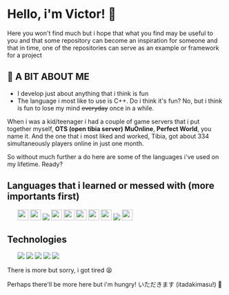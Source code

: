 <div>
  <h1> Hello, i'm Victor! 🤡 </h1>
</div>
  <p>
    Here you won't find much but i hope that what you find may be useful to you and that some repository 
    can become an inspiration for someone and that in time, one of the repositories can serve as an example or framework for a project
  </p>
  <h2>🤰 A BIT ABOUT ME</h2>
  <ul>
    <li> I develop just about anything that i think is fun</li>
    <li>The language i most like to use is C++. Do i think it's fun? No, but i think is fun to lose my mind <s>everyday</s> once in a while.</li>
  </ul>
  When i was a kid/teenager i had a couple of game servers that i put together myself, <b>OTS (open tibia server)</b> <b>MuOnline</b>, <b>Perfect World</b>, you name it.
  And the one that i most liked and worked, Tibia, got about 334 simultaneously players online in just one month.

  <fragment>So without much further a do here are some of the languages i've used on my lifetime. Ready?</fragment>
<h2>Languages that i learned or messed with (more importants first)</h2>
<ul>
  <img src="https://img.shields.io/badge/C++-blue" height="25">
  <img src="https://img.shields.io/badge/java-%23007396.svg?&style=for-the-badge&logo=java&logoColor=white" height="25">
  <img src="https://img.shields.io/badge/flutter-%2302569B.svg?&style=for-the-badge&logo=flutter&logoColor=white height="25">
  <img src="https://img.shields.io/badge/javascript-%23F7DF1E.svg?&style=for-the-badge&logo=javascript&logoColor=black" height="25">
  <img src="https://img.shields.io/badge/SQL-blue" height="25">
  <img src="https://img.shields.io/badge/python-%233776AB.svg?&style=for-the-badge&logo=python&logoColor=white" height="25">
  <img src="https://img.shields.io/badge/Pascal-blue" height="25">
  <img src="https://img.shields.io/badge/Visual Basic 6-blue" height="25">
  <img src="https://img.shields.io/badge/typescript-%233178C6.svg?&style=for-the-badge&logo=typescript&logoColor=white" height"25">
  <img src="https://img.shields.io/badge/Assembly-blue" height="25">
</ul>

<h2>Technologies</h2>

<ul>
  <img src="https://img.shields.io/badge/git-%23F05032.svg?&style=for-the-badge&logo=git&logoColor=white">
  <img src="https://img.shields.io/badge/github-%23181717.svg?&style=for-the-badge&logo=github&logoColor=white">
  <img src="https://img.shields.io/badge/react-grey.svg?&style=for-the-badge&logo=react&logoColor=%2361DAFB">
  <img src="https://img.shields.io/badge/mysql-%234479A1.svg?&style=for-the-badge&logo=mysql&logoColor=white">
  <img src="https://img.shields.io/badge/next-%23000000.svg?&style=for-the-badge&logo=next.js&logoColor=white" />
</ul>

There is more but sorry, i got tired 😫

Perhaps there'll be more here but i'm hungry! いただきます (itadakimasu!) 🍜
<!---
r4vendust/r4vendust is a ✨ special ✨ repository because its `README.md` (this file) appears on your GitHub profile.
You can click the Preview link to take a look at your changes.
--->
